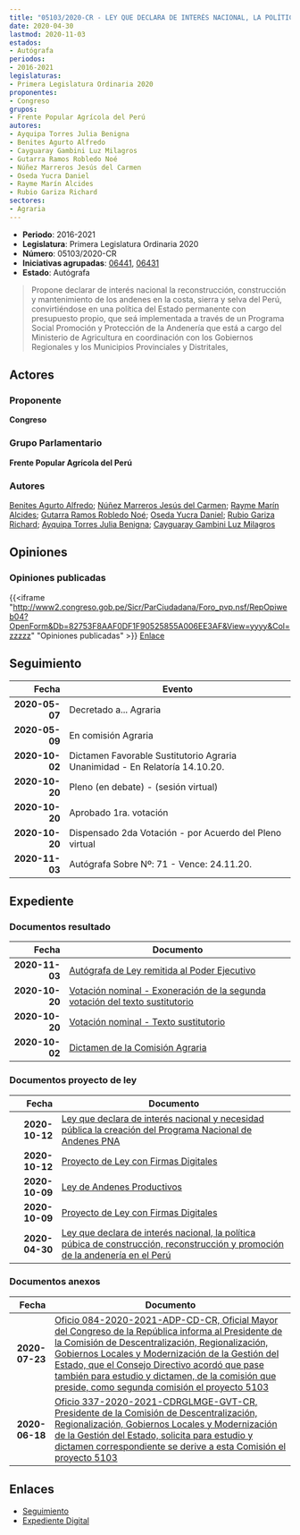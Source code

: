 ```yaml
---
title: "05103/2020-CR - LEY QUE DECLARA DE INTERÉS NACIONAL, LA POLÍTICA PÚBLICA DE CONSTRUCCIÓN, RECONSTRUCCIÓN Y PROMOCIÓN DE LA ANDENERÍA EN EL PERÚ"
date: 2020-04-30
lastmod: 2020-11-03
estados:
- Autógrafa
periodos:
- 2016-2021
legislaturas:
- Primera Legislatura Ordinaria 2020
proponentes:
- Congreso
grupos:
- Frente Popular Agrícola del Perú
autores:
- Ayquipa Torres Julia Benigna
- Benites Agurto Alfredo
- Cayguaray Gambini Luz Milagros
- Gutarra Ramos Robledo Noé
- Núñez Marreros Jesús del Carmen
- Oseda Yucra Daniel
- Rayme Marín Alcides
- Rubio Gariza Richard
sectores:
- Agraria
---
```

- **Periodo**: 2016-2021
- **Legislatura**: Primera Legislatura Ordinaria 2020
- **Número**: 05103/2020-CR
- **Iniciativas agrupadas**: [06441](../../06400/06441), [06431](../../06400/06431)
- **Estado**: Autógrafa

> Propone declarar de interés nacional la reconstrucción, construcción y mantenimiento de los andenes en la costa, sierra y selva del Perú, convirtiéndose en una política del Estado permanente con presupuesto propio, que seá implementada a través de un Programa Social Promoción y Protección de la Andenería que está a cargo del Ministerio de Agricultura en coordinación con los Gobiernos Regionales y los Municipios Provinciales y Distritales,


## Actores

### Proponente

**Congreso**

### Grupo Parlamentario

**Frente Popular Agrícola del Perú**

### Autores

[Benites Agurto Alfredo](mailto:mailto:abenites@congreso.gob.pe); [Núñez Marreros Jesús del Carmen](mailto:mailto:jnunez@congreso.gob.pe); [Rayme Marín Alcides](mailto:mailto:arayme@congreso.gob.pe); [Gutarra Ramos Robledo Noé](mailto:mailto:rgutarra@congreso.gob.pe); [Oseda Yucra Daniel](mailto:mailto:doseday@congreso.gob.pe); [Rubio Gariza Richard](mailto:mailto:rrubio@congreso.gob.pe); [Ayquipa Torres Julia Benigna](mailto:mailto:jayquipa@congreso.gob.pe); [Cayguaray Gambini Luz Milagros](mailto:mailto:lcayguaray@congreso.gob.pe)

## Opiniones

### Opiniones publicadas

{{<iframe "http://www2.congreso.gob.pe/Sicr/ParCiudadana/Foro_pvp.nsf/RepOpiweb04?OpenForm&Db=82753F8AAF0DF1F90525855A006EE3AF&View=yyyy&Col=zzzzz" "Opiniones publicadas" >}}
[Enlace](http://www2.congreso.gob.pe/Sicr/ParCiudadana/Foro_pvp.nsf/RepOpiweb04?OpenForm&Db=82753F8AAF0DF1F90525855A006EE3AF&View=yyyy&Col=zzzzz)


## Seguimiento

| Fecha | Evento |
|------:|--------|
| **2020-05-07** | Decretado a... Agraria |
| **2020-05-09** | En comisión Agraria |
| **2020-10-02** | Dictamen Favorable Sustitutorio Agraria Unanimidad - En Relatoría 14.10.20. |
| **2020-10-20** | Pleno (en debate) - (sesión virtual) |
| **2020-10-20** | Aprobado 1ra. votación |
| **2020-10-20** | Dispensado 2da Votación - por Acuerdo del Pleno virtual |
| **2020-11-03** | Autógrafa Sobre Nº: 71 - Vence: 24.11.20. |

## Expediente

### Documentos resultado

| Fecha | Documento |
|------:|-----------|
| **2020-11-03** | [Autógrafa de Ley remitida al Poder Ejecutivo](http://www.leyes.congreso.gob.pe/Documentos/2016_2021/Autografas/Ley_y_de_Resolucion_Legislativa/AU0510320201103.pdf) |
| **2020-10-20** | [Votación nominal - Exoneración de la segunda votación del texto sustitutorio](http://www.leyes.congreso.gob.pe/Documentos/2016_2021/Asistencia_y_Votacion/Proyectos_de_Ley/Votacion_Nominal/VNESVTS05103-20201020.pdf) |
| **2020-10-20** | [Votación nominal - Texto sustitutorio](http://www.leyes.congreso.gob.pe/Documentos/2016_2021/Asistencia_y_Votacion/Proyectos_de_Ley/Votacion_Nominal/VNTS05103-20201020.pdf) |
| **2020-10-02** | [Dictamen de la Comisión Agraria](http://www.leyes.congreso.gob.pe/Documentos/2016_2021/Dictamenes/Proyectos_de_Ley/05103DC01MAY20201002.pdf) |

### Documentos proyecto de ley

| Fecha | Documento |
|------:|-----------|
| **2020-10-12** | [Ley que declara de interés nacional y necesidad pública la creación del Programa Nacional de Andenes PNA](https://leyes.congreso.gob.pe/Documentos/2016_2021/Proyectos_de_Ley_y_de_Resoluciones_Legislativas/PL06441_20201012.pdf) |
| **2020-10-12** | [Proyecto de Ley con Firmas Digitales](https://leyes.congreso.gob.pe/Documentos/2016_2021/Proyectos_de_Ley_y_de_Resoluciones_Legislativas/Proyectos_Firmas_digitales/PL06441..pdf) |
| **2020-10-09** | [Ley de Andenes Productivos](https://leyes.congreso.gob.pe/Documentos/2016_2021/Proyectos_de_Ley_y_de_Resoluciones_Legislativas/PL06431-20201009.pdf) |
| **2020-10-09** | [Proyecto de Ley con Firmas Digitales](https://leyes.congreso.gob.pe/Documentos/2016_2021/Proyectos_de_Ley_y_de_Resoluciones_Legislativas/Proyectos_Firmas_digitales/PL06431.pdf) |
| **2020-04-30** | [Ley que declara de interés nacional, la política púbica de construcción, reconstrucción y promoción de la andenería en el Perú](http://www.leyes.congreso.gob.pe/Documentos/2016_2021/Proyectos_de_Ley_y_de_Resoluciones_Legislativas/PL05103_20200430.pdf) |

### Documentos anexos

| Fecha | Documento |
|------:|-----------|
| **2020-07-23** | [Oficio 084-2020-2021-ADP-CD-CR, Oficial Mayor del Congreso de la República informa al Presidente de la Comisión de Descentralización, Regionalización, Gobiernos Locales y Modernización de la Gestión del Estado, que el Consejo Directivo acordó que pase también para estudio y dictamen, de la comisión que preside, como segunda comisión el proyecto 5103](http://www.leyes.congreso.gob.pe/Documentos/2016_2021/Oficios/Oficialia_Mayor/OFICIO-084-2020-2021-ADP-CD-CR.pdf) |
| **2020-06-18** | [Oficio 337-2020-2021-CDRGLMGE-GVT-CR, Presidente de la Comisión de Descentralización, Regionalización, Gobiernos Locales y Modernización de la Gestión del Estado, solicita para estudio y dictamen correspondiente se derive a esta Comisión el proyecto 5103](http://www.leyes.congreso.gob.pe/Documentos/2016_2021/Consejo_Directivo/Documentos_de_Congresistas/OFICIO-337-2020-2021-CDRGLMGE-GVT-CR.pdf) |

## Enlaces

- [Seguimiento](http://www2.congreso.gob.pe/Sicr/TraDocEstProc/CLProLey2016.nsf/f7fff46988ca05b1052578e100829cc7/95967bbed0d227d80525855a006ed960?OpenDocument)
- [Expediente Digital](http://www2.congreso.gob.pe/Sicr/TraDocEstProc/Expvirt_2011.nsf/visbusqptramdoc1621/05103?opendocument)

